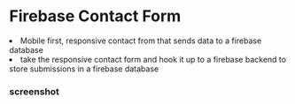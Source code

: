 # Firebase Contact Form

<li>Mobile first, responsive contact from that sends data to a firebase database</li>
<li>take the responsive contact form and hook it up to a firebase backend to store submissions in a firebase database</li>

### screenshot
